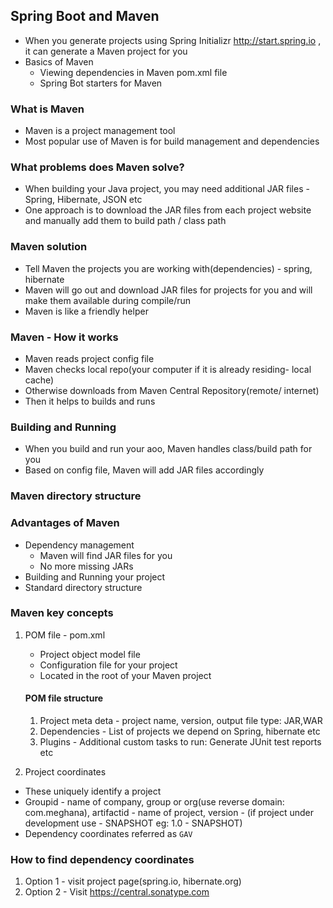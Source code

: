 ## Spring Boot and Maven
- When you generate projects using Spring Initializr http://start.spring.io , it can generate a Maven project for you
- Basics of Maven
    - Viewing dependencies in Maven pom.xml file
    - Spring Bot starters for Maven

### What is Maven
- Maven is a project management tool
- Most popular use of Maven is for build management and dependencies

### What problems does Maven solve?
- When building your Java project, you may need additional JAR files - Spring, Hibernate, JSON etc
- One approach is to download the JAR files from each project website and manually add them to build path / class path

### Maven solution
- Tell Maven the projects you are working with(dependencies) - spring, hibernate
- Maven will go out and download JAR files for projects for you and will make them available during compile/run
- Maven is like a friendly helper

### Maven - How it works
- Maven reads project config file
- Maven checks local repo(your computer if it is already residing- local cache)
- Otherwise downloads from Maven Central Repository(remote/ internet)
- Then it helps to builds and runs

### Building and Running
- When you build and run your aoo, Maven handles class/build path for you
- Based on config file, Maven will add JAR files accordingly

### Maven directory structure

### Advantages of Maven
- Dependency management
    - Maven will find JAR files for you
    - No more missing JARs
- Building and Running your project
- Standard directory structure

### Maven key concepts
1. POM file - pom.xml
    - Project object model file
    - Configuration file for your project
    - Located in the root of your Maven project
    #### POM file structure
    1. Project meta deta - project name, version, output file type: JAR,WAR
    2. Dependencies - List of projects we depend on Spring, hibernate etc
    3. Plugins - Additional custom tasks to run: Generate JUnit test reports etc

2. Project coordinates
- These uniquely identify a project
- Groupid - name of company, group or org(use reverse domain: com.meghana), artifactid - name of project, version - (if project under development use - SNAPSHOT eg: 1.0 - SNAPSHOT)
- Dependency coordinates referred as `GAV`

### How to find dependency coordinates
1. Option 1 - visit project page(spring.io, hibernate.org)
2. Option 2 - Visit https://central.sonatype.com 


